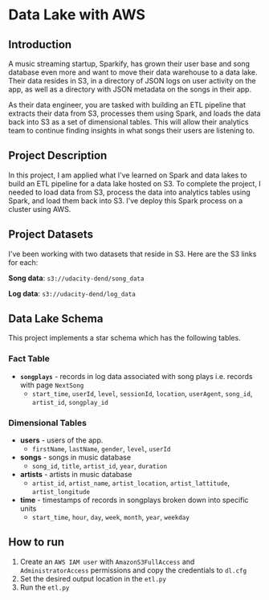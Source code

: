 # Data Lake with AWS

## Introduction
A music streaming startup, Sparkify, has grown their user base and song database even more and want to move their data warehouse to a data lake. Their data resides in S3, in a directory of JSON logs on user activity on the app, as well as a directory with JSON metadata on the songs in their app.

As their data engineer, you are tasked with building an ETL pipeline that extracts their data from S3, processes them using Spark, and loads the data back into S3 as a set of dimensional tables. This will allow their analytics team to continue finding insights in what songs their users are listening to.

## Project Description
In this project, I am applied what I've learned on Spark and data lakes to build an ETL pipeline for a data lake hosted on S3. To complete the project, I needed to load data from S3, process the data into analytics tables using Spark, and load them back into S3. I've deploy this Spark process on a cluster using AWS.

## Project Datasets
I've been working with two datasets that reside in S3. Here are the S3 links for each:

**Song data**: `s3://udacity-dend/song_data`

**Log data**: `s3://udacity-dend/log_data`

## Data Lake Schema
This project implements a star schema which has the following tables.

### Fact Table
* **`songplays`** - records in log data associated with song plays i.e. records with page `NextSong`
    * `start_time`, `userId`, `level`, `sessionId`, `location`, `userAgent`, `song_id`, `artist_id`, `songplay_id`

### Dimensional Tables
* **users** - users of the app.
    * `firstName`, `lastName`, `gender`, `level`, `userId`
* **songs** - songs in music database
    * `song_id`, `title`, `artist_id`, `year`, `duration`
* **artists** - artists in music database
    * `artist_id`, `artist_name`, `artist_location`, `artist_lattitude`, `artist_longitude`
* **time** - timestamps of records in songplays broken down into specific units
    * `start_time`, `hour`, `day`, `week`, `month`, `year`, `weekday`


## How to run
1. Create an `AWS IAM user` with `AmazonS3FullAccess` and `AdministratorAccess` permissions and copy the credentials to `dl.cfg`
2. Set the desired output location in the `etl.py`
3. Run the `etl.py`
